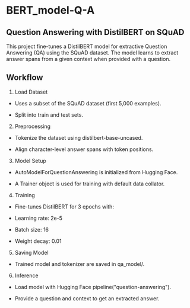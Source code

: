 # BERT_model-Q-A

## Question Answering with DistilBERT on SQuAD
This project fine-tunes a DistilBERT model for extractive Question Answering (QA) using the SQuAD dataset. The model learns to extract answer spans from a given context when provided with a question.

## Workflow

1. Load Dataset

  * Uses a subset of the SQuAD dataset
   (first 5,000 examples).
  
  * Split into train and test sets.

2. Preprocessing

  * Tokenize the dataset using distilbert-base-uncased.
  
  * Align character-level answer spans with token positions.

3. Model Setup

  * AutoModelForQuestionAnswering is initialized from Hugging Face.

  * A Trainer object is used for training with default data collator.

4. Training

  * Fine-tunes DistilBERT for 3 epochs with:
  
  * Learning rate: 2e-5
  
  * Batch size: 16
  
  * Weight decay: 0.01

5. Saving Model

  * Trained model and tokenizer are saved in qa_model/.

6. Inference
   
  * Load model with Hugging Face pipeline("question-answering").

  * Provide a question and context to get an extracted answer.
